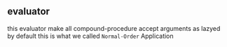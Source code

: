 ## evaluator


this evaluator make all compound-procedure accept arguments as lazyed by default
this is what we called `Normal-Order` Application
